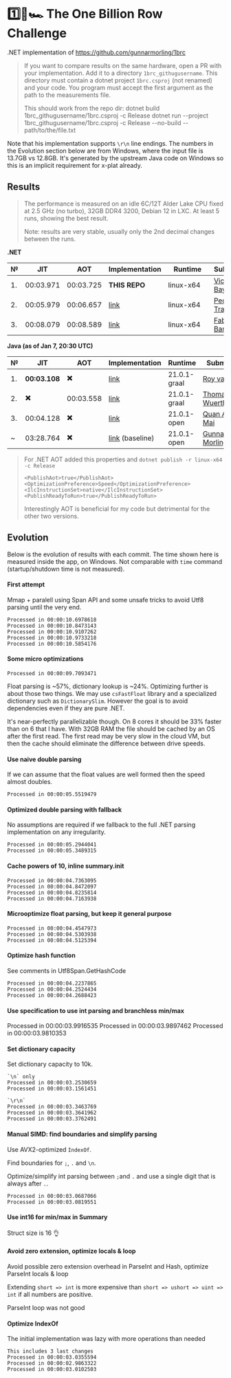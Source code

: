 # 1️⃣🐝🏎️ The One Billion Row Challenge

.NET implementation of https://github.com/gunnarmorling/1brc

> If you want to compare results on the same hardware, open a PR with your implementation. Add it to a directory `1brc_githugusername`. This directory must contain a dotnet project `1brc.csproj` (not renamed) and your code. You program must accept the first argument as the path to the measurements file.
>
> This should work from the repo dir:
> dotnet build 1brc_githugusername/1brc.csproj -c Release
> dotnet run --project 1brc_githugusername/1brc.csproj -c Release --no-build -- path/to/the/file.txt


Note that his implementation supports `\r\n` line endings. The numbers in the Evolution section below are from Windows, where the input file is 13.7GB vs 12.8GB. It's generated by the upstream Java code on Windows so this is an implicit requirement for x-plat already.

## Results

> The performance is measured on an idle 6C/12T Alder Lake CPU fixed at 2.5 GHz (no turbo), 32GB DDR4 3200, Debian 12 in LXC. At least 5 runs, showing the best result.
> 
> Note: results are very stable, usually only the 2nd decimal changes between the runs.

**.NET**

| № | JIT           | AOT           | Implementation     | &nbsp;&nbsp;&nbsp;Runtime&nbsp;&nbsp;&nbsp; | Submitter     |
|---|---------------|---------------|--------------------|---------|---------------|
| 1.| 00:03.971     | 00:03.725 | **THIS REPO**| linux-x64| [Victor Baybekov](https://github.com/buybackoff)|
| 2.| 00:05.979     | 00:06.657     | [link](https://github.com/pedrosakuma/1brc)| linux-x64| [Pedro Travi](https://github.com/pedrosakuma)|
| 3.| 00:08.079     | 00:08.589     | [link](https://github.com/hexawyz/OneBillionRows)| linux-x64| [Fabien Barbier](https://github.com/hexawyz)|

**Java (as of Jan 7, 20:30 UTC)**

| №  | JIT            | &nbsp;&nbsp;&nbsp;AOT&nbsp;&nbsp;&nbsp;       | Implementation     | Runtime | Submitter     |
|----|----------------|-----------------|--------------------|-----|---------------|
| 1. | **00:03.108**  | ✖️        | [link](https://github.com/gunnarmorling/1brc/blob/main/src/main/java/dev/morling/onebrc/CalculateAverage_royvanrijn.java)| 21.0.1-graal   | [Roy van Rijn](https://github.com/royvanrijn)|
| 2. | ✖️             | 00:03.558 | [link](https://github.com/gunnarmorling/1brc/blob/main/src/main/java/dev/morling/onebrc/CalculateAverage_thomaswue.java)| 21.0.1-graal   | [Thomas Wuerthinger](https://github.com/thomaswue)| GraalVM native binary |
| 3. | 00:04.128      | ✖️        | [link](https://github.com/gunnarmorling/1brc/blob/main/src/main/java/dev/morling/onebrc/CalculateAverage_merykitty.java)| 21.0.1-open   | [Quan Anh Mai](https://github.com/merykitty)|
| ~  | 03:28.764      | ✖️        | [link](https://github.com/gunnarmorling/onebrc/blob/main/src/main/java/dev/morling/onebrc/CalculateAverage.java) (baseline)| 21.0.1-open   | [Gunnar Morling](https://github.com/gunnarmorling)|



> For .NET AOT added this properties and `dotnet publish -r linux-x64 -c Release`
> ```
><PublishAot>true</PublishAot>
><OptimizationPreference>Speed</OptimizationPreference>
><IlcInstructionSet>native</IlcInstructionSet>
><PublishReadyToRun>true</PublishReadyToRun>
> ```
> Interestingly AOT is beneficial for my code but detrimental for the other two versions.


## Evolution

Below is the evolution of results with each commit. The time shown here is measured inside the app, on Windows. Not comparable with `time` command (startup/shutdown time is not measured). 

#### First attempt

Mmap + paralell using Span API and some unsafe tricks to avoid Utf8 parsing until the very end.

```
Processed in 00:00:10.6978618
Processed in 00:00:10.8473143
Processed in 00:00:10.9107262
Processed in 00:00:10.9733218
Processed in 00:00:10.5854176
```

#### Some micro optimizations

```
Processed in 00:00:09.7093471
```

Float parsing is ~57%, dictionary lookup is ~24%. Optimizing further is about those two things. We may use `csFastFloat` library and a specialized dictionary such as `DictionarySlim`. However the goal is to avoid dependencies even if they are pure .NET.

It's near-perfectly parallelizable though. On 8 cores it should be 33% faster than on 6 that I have. With 32GB RAM the file should be cached by an OS after the first read. The first read may be very slow in the cloud VM, but then the cache should eliminate the difference between drive speeds.


#### Use naive double parsing

If we can assume that the float values are well formed then the speed almost doubles.

```
Processed in 00:00:05.5519479
```

#### Optimized double parsing with fallback

No assumptions are required if we fallback to the full .NET parsing implementation on any irregularity.

```
Processed in 00:00:05.2944041
Processed in 00:00:05.3489315
```

#### Cache powers of 10, inline summary.init

```
Processed in 00:00:04.7363095
Processed in 00:00:04.8472097
Processed in 00:00:04.8235814
Processed in 00:00:04.7163938
```

#### Microoptimize float parsing, but keep it general purpose

```
Processed in 00:00:04.4547973
Processed in 00:00:04.5303938
Processed in 00:00:04.5125394
```

#### Optimize hash function

See comments in Utf8Span.GetHashCode

```
Processed in 00:00:04.2237865
Processed in 00:00:04.2524434
Processed in 00:00:04.2688423
```

#### Use specification to use int parsing and branchless min/max

Processed in 00:00:03.9916535
Processed in 00:00:03.9897462
Processed in 00:00:03.9810353


#### Set dictionary capacity

Set dictionary capacity to 10k.

```
`\n` only
Processed in 00:00:03.2530659
Processed in 00:00:03.1561451

`\r\n`
Processed in 00:00:03.3463769
Processed in 00:00:03.3641962
Processed in 00:00:03.3762491
```


#### Manual SIMD: find boundaries and simplify parsing

Use AVX2-optimized `IndexOf`.

Find boundaries for `;`, `.` and `\n`.

Optimize/simplify int parsing between `;`and `.` and use a single digit that is always after `.`.

```
Processed in 00:00:03.0687066
Processed in 00:00:03.0819551
```

#### Use int16 for min/max in Summary

Struct size is 16 👌


#### Avoid zero extension, optimize locals & loop

Avoid possible zero extension overhead in ParseInt and Hash, optimize ParseInt locals & loop

Extending `short => int` is more expensive than `short => ushort => uint => int` if all numbers are positive.

ParseInt loop was not good

#### Optimize IndexOf

The initial implementation was lazy with more operations than needed

```
This includes 3 last changes
Processed in 00:00:03.0355594
Processed in 00:00:02.9863322
Processed in 00:00:03.0102503
```

